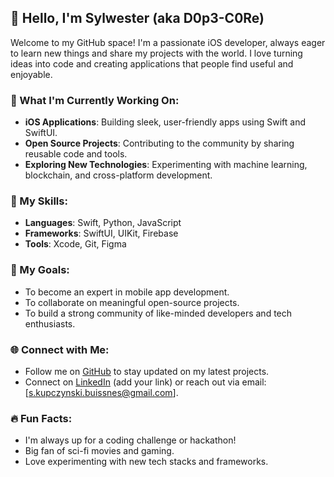 ## 👋 Hello, I'm Sylwester (aka D0p3-C0Re)

Welcome to my GitHub space! I'm a passionate iOS developer, always eager to learn new things and share my projects with the world. I love turning ideas into code and creating applications that people find useful and enjoyable.

### 🌱 What I'm Currently Working On:

- **iOS Applications**: Building sleek, user-friendly apps using Swift and SwiftUI.
- **Open Source Projects**: Contributing to the community by sharing reusable code and tools.
- **Exploring New Technologies**: Experimenting with machine learning, blockchain, and cross-platform development.

### 🚀 My Skills:

- **Languages**: Swift, Python, JavaScript
- **Frameworks**: SwiftUI, UIKit, Firebase
- **Tools**: Xcode, Git, Figma

### 🎯 My Goals:

- To become an expert in mobile app development.
- To collaborate on meaningful open-source projects.
- To build a strong community of like-minded developers and tech enthusiasts.

### 🌐 Connect with Me:

- Follow me on [GitHub](https://github.com/D0p3-C0Re) to stay updated on my latest projects.
- Connect on [LinkedIn]([https://www.linkedin.com/](https://www.linkedin.com/in/skupczynski/)) (add your link) or reach out via email: [s.kupczynski.buissnes@gmail.com].

### 🔥 Fun Facts:

- I'm always up for a coding challenge or hackathon!
- Big fan of sci-fi movies and gaming.
- Love experimenting with new tech stacks and frameworks.
